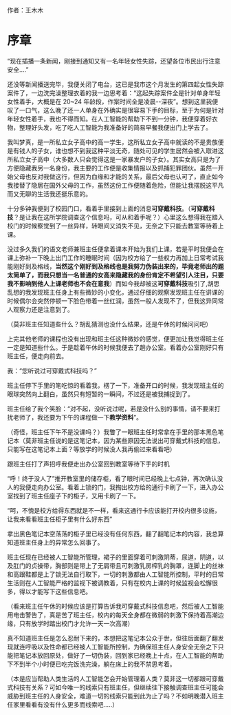 作者：王木木

# 序章
“现在插播一条新闻，刚接到通知又有一名年轻女性失踪，还望各位市民出行注意安全....”

还没等新闻播送完毕，我便关闭了电台，这已是我市这个月发生的第四起女性失踪案件了，一边洗完澡整理衣着的我一边思考着：“这起失踪案件全是针对单身年轻女性着手，大概是在 20~24 年龄段，作案时间全是凌晨--深夜”。想到这里我便叹了一口气，这么晚了还一人单身在外确实是很容易下手的目标，至于为何是针对年轻女性着手，我也不得而知。在人工智能的帮助下不到一分钟，我便穿着好衣物，整理好头发，吃了吃人工智能为我准备好的简易早餐我便出门上学去了。

我叫梦真，是一所私立女子高中的高一学生，这所私立女子高中就读的不是贵族便是有钱人的子女，谁也想不到我这种平淡无奇，随处可见的学生居然会被入取进这所私立女子高中（大多数人只会觉得这是一家暴发户的子女）。其实女高只是为了方便隐藏我另一名身份，我主要的工作便是收集情报以及抓捕犯罪团伙。虽然一开始父母也反对我做这行，但因为血缘和才能的关系，最后父母也认可了，直止如今我接替了隐居在国外父母的工作，虽然这份工作便随着危险，但能让我摆脱这平凡而又无聊的生活我还挺乐意的。

十分多钟我便到了校园门口，看着手里接到上面的消息**可穿戴科技**。（**可穿戴科技**？是让我在这所学院调查这个信息吗，可从和着手呢？）心里这么想得我在踏入校门的时候察觉到了一丝异样，转眼间又消失不见，无奈之下只能去教室等待着上课。

没过多久我们的语文老师兼班主任便拿着课本开始为我们上课，若是平时我便会在课上弥补一下晚上出门工作的睡眠时间（因为校方给了一些权力再加上日常考试我能刚好到及格线，**当然这个刚好到及格线也是我努力伪装出来的，毕竟老师出的题太简单了，而我只想当一名普通的女高来隐藏我的身份肯定不希望引人注目，只要我不影响到他人上课老师也不会在意我**）而如今我却被这**可穿戴科技**吸引了,胡思乱想的我发现班主任身上有些微妙的小变化，通过仔细的观察发现班主任在讲课的时候偶尔会突然停顿一下脸色带着一丝红润，虽然一般人发现不了，但我这异同常人观察力还是注意到了。

（莫非班主任知道些什么？胡乱猜测也没什么结果，还是午休的时候问问吧）

上完其他老师的课程也没有出现和班主任这种微妙的感觉，便更加让我觉得班主任一定是知道些什么。于是趁着午休的时候我便去了趟办公室。看着办公室刚好只有班主任，便走向前去。

我：“您听说过可穿戴式科技吗？”

班主任停下手里的笔吃惊的看着我，楞了一下，准备开口的时候，我发现班主任的眼球突然向上翻白，虽然只有短暂的一瞬间，不过还是被我捕捉到了。

班主任给了我个笑脸：“对不起，没听说过呢，若是没什么别的事情，请不要来打扰老师了，我还要为下午的课程做一下**教学资料**”。

（奇怪，班主任下午不是没课吗？）我瞥了一眼班主任时常拿在手里的那本黑色笔记本（莫非班主任说的是这笔记本，因为某些原因无法说出可穿戴式科技的信息，只能写在这笔记本上面？等放学的时候没人我再偷过来看看吧）

跟班主任打了声招呼我便走出办公室回到教室等待下手的时机

“呼！终于没人了”推开教室里的储存柜，看了眼时间已经晚上七点钟，再次确认没人的我便走向办公室。看着上锁的门，我掏出校方给的通行卡刷了一下，进入办公室找到了班主任座子下的柜子，又用卡刷了一下。

“呵，不愧是校方给得东西就是不一样，看来这通行卡应该能打开校内很多设施，让我来看看班主任柜子里有什么好东西”

拿出黑色笔记本空荡荡的柜子里已经没有任何东西，翻了翻笔记本的内容，我总算知道班主任身上的异常怎么回事了。

班主任现在已经被人工智能所管理，裙子的里面穿着可刺激阴蒂，尿道，阴道，以及肛门的贞操带，胸部则是带上了无肩带且可刺激乳房榨乳的胸罩，连脚上的丝袜和高跟鞋都是上了锁无法自行取下，一切的刺激都由人工智能所控制，平时的日常生活则在人工智能严格的监视下被调教着，只有在校内上课的时候监视会松懈很多，得以才能写下这些信息吧。

（看来班主任午休的时候应该是打算告诉我可穿戴式科技信息吧，然后被人工智能用电击警告了，真是苦了班主任，校内的每天全身都在微弱的刺激下保持着高潮边缘，只有放学时踏出校门才允许一天一次高潮）

真不知道班主任是怎么忍耐下来的，本想把这笔记本公众于世，但往后面翻了翻发现就连呼吸以及性命都已经被人工智能所控制，为确保班主任人身安全无奈之下只能把笔记本放回原处，做好了一切伪装，回到家已经晚上十点，在人工智能的帮助下不到半个小时便已吃完饭洗完澡，躺在床上的我不禁思考着。

（本是应当帮助人类生活的人工智能怎会开始管理着人类？莫非这一切都跟可穿戴式科技有关系？可如今唯一的线索只有班主任，但继续往下接触调查班主任可能会威胁到班主任的人身安全，难道一切的线索只能到此为止了吗？不如明晚潜入班主任家里看看有没有什么更多而线索吧.....）
